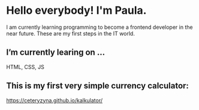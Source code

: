 # Hello everybody! I'm Paula.
I am currently learning programming to become a frontend developer in the near future.
These are my first steps in the IT world.

## I’m currently learing on ...
HTML, CSS, JS

## This is my first very simple currency calculator:
https://ceteryzyna.github.io/kalkulator/


